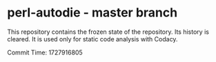 # perl-autodie - master branch

This repository contains the frozen state of the repository.
Its history is cleared. It is used only for static code
analysis with Codacy.

Commit Time: 1727916805